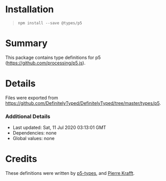 # Installation
> `npm install --save @types/p5`

# Summary
This package contains type definitions for p5 (https://github.com/processing/p5.js).

# Details
Files were exported from https://github.com/DefinitelyTyped/DefinitelyTyped/tree/master/types/p5.

### Additional Details
 * Last updated: Sat, 11 Jul 2020 03:13:01 GMT
 * Dependencies: none
 * Global values: none

# Credits
These definitions were written by [p5-types](https://github.com/p5-types), and [Pierre Krafft](https://github.com/Zalastax).
